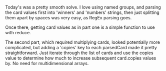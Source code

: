 Today's was a pretty smooth solve. I love using named groups, and parsing the
card values first into 'winners' and 'numbers' strings, then just splitting them
apart by spaces was very easy, as RegEx parsing goes.

Once there, getting card values as in part one is a simple function to use with
reduce.

The second part, which required multiplying cards, looked potentially more
complicated, but adding a 'copies' key to each parsedCard made it pretty
straightforward. Just iterate through the list of cards and use the copies value
to determine how much to increase subsequent card.copies values by. No need for
multidimensional arrays.
